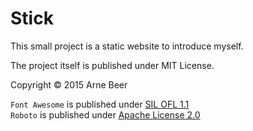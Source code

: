 Stick
==

This small project is a static website to introduce myself.

The project itself is published under MIT License.

Copyright &copy; 2015 Arne Beer


`Font Awesome` is published under [SIL OFL 1.1](http://scripts.sil.org/cms/scripts/page.php?site_id=nrsi&id=OFL)  
`Roboto` is published under [Apache License 2.0](https://www.apache.org/licenses/LICENSE-2.0)  

